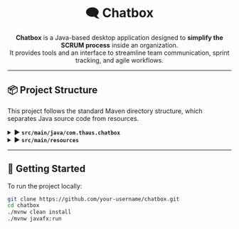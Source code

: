 <h1 align="center">🗨️ Chatbox</h1>

<p align="center">
  <b>Chatbox</b> is a Java-based desktop application designed to <b>simplify the SCRUM process</b> inside an organization. <br />
  It provides tools and an interface to streamline team communication, sprint tracking, and agile workflows.
</p>

---

## 📦 Project Structure

This project follows the standard Maven directory structure, which separates Java source code from resources.

<details>
  <summary><b>▶️ <code>src/main/java/com.thaus.chatbox</code></b></summary>

- 📁 <b>animation</b>  
  Contains UI animations to enhance the user experience, likely JavaFX-based effects.

- 📁 <b>base</b>  
  Abstract classes and foundational elements shared across the app.

- 📁 <b>classes</b>  
  General Java classes, often used for core business logic or data modeling.

- 📁 <b>components</b>  
  Reusable UI components and elements, such as buttons, panels, or dialogs.

- 📁 <b>controllers</b>  
  MVC controllers managing user interactions and bridging logic between views and models.

- 📁 <b>utils</b>  
  Utility classes — helpful functions, converters, or static methods used throughout the app.

- 🧩 <b>HelloApplication.java</b>  
  The main entry point of the application. Initializes and starts the JavaFX application.

- 📦 <b>module-info.java</b>  
  Java module system definition, declaring dependencies and package exports.
</details>

<details>
  <summary><b>▶️ <code>src/main/resources</code></b></summary>

- 📁 <b>components</b>  
  FXML files or config assets related to reusable UI pieces.

- 📁 <b>css</b>  
  Stylesheets that define the UI’s look and feel (themes, layouts, colors).

- 📁 <b>icons</b>  
  SVG or PNG icons used for UI elements like buttons, menus, and headers.

- 📁 <b>images</b>  
  Other image assets (e.g., logos, illustrations, etc.).

- 📁 <b>lib</b>  
  Third-party libraries (usually `.jar` files) that are bundled with the project.

- 📁 <b>views</b>  
  FXML files or other UI layout definitions used for various screens/views in the app.
</details>

---

## 🚀 Getting Started

To run the project locally:

```bash
git clone https://github.com/your-username/chatbox.git
cd chatbox
./mvnw clean install
./mvnw javafx:run
